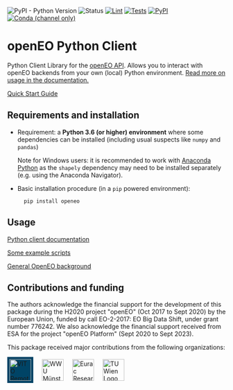 
![PyPI - Python Version](https://img.shields.io/pypi/pyversions/openeo)
![Status](https://img.shields.io/pypi/status/openeo)
[![Lint](https://github.com/Open-EO/openeo-python-client/actions/workflows/lint.yml/badge.svg?branch=master)](https://github.com/Open-EO/openeo-python-client/actions/workflows/lint.yml)
[![Tests](https://github.com/Open-EO/openeo-python-client/actions/workflows/unittests.yml/badge.svg?branch=master)](https://github.com/Open-EO/openeo-python-client/actions/workflows/unittests.yml)
[![PyPI](https://img.shields.io/pypi/v/openeo)](https://pypi.org/project/openeo/)
[![Conda (channel only)](https://img.shields.io/conda/vn/conda-forge/openeo)](https://anaconda.org/conda-forge/openeo)




# openEO Python Client

Python Client Library for the [openEO API](https://github.com/Open-EO/openeo-api).
Allows you to interact with openEO backends from your own (local) Python environment.
[Read more on usage in the documentation.](https://open-eo.github.io/openeo-python-client/)

[Quick Start Guide](https://openeo.org/documentation/1.0/python/#installation)


## Requirements and installation

* Requirement: a **Python 3.6 (or higher) environment**
    where some dependencies can be installed
    (including usual suspects like `numpy` and `pandas`)

    Note for Windows users: it is recommended to work with
    [Anaconda Python](https://www.anaconda.com/products/individual)
    as the `shapely` dependency may need to be installed separately
    (e.g. using the Anaconda Navigator).

* Basic installation procedure (in a `pip` powered environment):

        pip install openeo

## Usage

[Python client documentation](https://open-eo.github.io/openeo-python-client/)

[Some example scripts](https://github.com/Open-EO/openeo-python-client/blob/master/examples)

[General OpenEO background](https://open-eo.github.io/openeo-api/)



## Contributions and funding

The authors acknowledge the financial support for the development of this package
during the H2020 project "openEO" (Oct 2017 to Sept 2020) by the European Union, funded by call EO-2-2017: EO Big Data Shift, under grant number 776242.
We also acknowledge the financial support received from ESA for the project "openEO Platform" (Sept 2020 to Sept 2023).

This package received major contributions from the following organizations:

[<img src="https://remotesensing.vito.be/sites/all/themes/remotesensing_theme/images/logo.svg" alt="VITO Remote Sensing logo" title="VITO Remote Sensing" height="50" style="background-color: #046; padding: 5px; margin-right: 1rem;">](https://remotesensing.vito.be/)
[<img src="https://www.uni-muenster.de/imperia/md/images/allgemein/farbunabhaengig/wwu.svg" alt="WWU Münster logo" title="University of Münster" height="50" style="margin-right: 1rem;">](https://www.uni-muenster.de/)
[<img src="https://upload.wikimedia.org/wikipedia/commons/9/9b/Eurac_Research_-_logo.png" alt="Eurac Research logo" title="Eurac Research" height="50" style="margin-right: 1rem;">](https://www.eurac.edu/)
[<img src="https://upload.wikimedia.org/wikipedia/commons/e/e5/TU_Signet_CMYK.svg" alt="TU Wien Logo" title="Technische Universität Wien" height="50" style="margin-right: 1rem;">](https://www.tuwien.at/)
